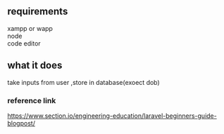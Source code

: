 ## requirements
xampp or wapp<br>
node<br>
code editor<br>
## what it does
take inputs from user ,store in database(exoect dob)
### reference link
https://www.section.io/engineering-education/laravel-beginners-guide-blogpost/